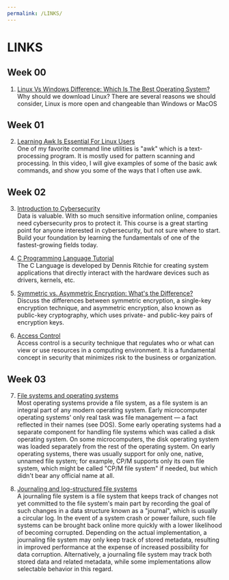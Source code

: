 ```yaml
---
permalink: /LINKS/
---
```


# LINKS

## Week 00

1. [Linux Vs Windows Difference: Which Is The Best Operating System?](https://www.softwaretestinghelp.com/linux-vs-windows/)<br>
Why should we download Linux? There are several reasons we should consider, Linux is more open and changeable than Windows or MacOS

## Week 01

2. [Learning Awk Is Essential For Linux Users](https://www.youtube.com/watch?v=9YOZmI-zWok)<br>
One of my favorite command line utilities is "awk" which is a text-processing program.  It is mostly used for pattern scanning and processing.  In this video, I will give examples of some of the basic awk commands, and show you some of the ways that I often use awk.

## Week 02

3. [Introduction to Cybersecurity](https://www.codecademy.com/learn/introduction-to-cybersecurity)<br>
Data is valuable. With so much sensitive information online, companies need cybersecurity pros to protect it. This course is a great starting point for anyone interested in cybersecurity, but not sure where to start. Build your foundation by learning the fundamentals of one of the fastest-growing fields today.

4. [C Programming Language Tutorial](https://www.javatpoint.com/c-programming-language-tutorial)<br>
The C Language is developed by Dennis Ritchie for creating system applications that directly interact with the hardware devices such as drivers, kernels, etc.

5. [Symmetric vs. Asymmetric Encryption: What's the Difference?](https://www.trentonsystems.com/blog/symmetric-vs-asymmetric-encryption)<br>
Discuss the differences between symmetric encryption, a single-key encryption technique, and asymmetric encryption, also known as public-key cryptography, which uses private- and public-key pairs of encryption keys.

6. [Access Control](https://searchsecurity.techtarget.com/definition/access-control)<br>
Access control is a security technique that regulates who or what can view or use resources in a computing environment. It is a fundamental concept in security that minimizes risk to the business or organization.

## Week 03

7. [File systems and operating systems](https://microsoft.fandom.com/wiki/File_system)<br>
Most operating systems provide a file system, as a file system is an integral part of any modern operating system. Early microcomputer operating systems' only real task was file management — a fact reflected in their names (see DOS). Some early operating systems had a separate component for handling file systems which was called a disk operating system. On some microcomputers, the disk operating system was loaded separately from the rest of the operating system. On early operating systems, there was usually support for only one, native, unnamed file system; for example, CP/M supports only its own file system, which might be called "CP/M file system" if needed, but which didn't bear any official name at all.

8. [Journaling and log-structured file systems](https://www.cs.cornell.edu/courses/cs4410/2020fa/schedule/slides/LFS.pdf)<br>
A journaling file system is a file system that keeps track of changes not yet committed to the file system's main part by recording the goal of such changes in a data structure known as a "journal", which is usually a circular log. In the event of a system crash or power failure, such file systems can be brought back online more quickly with a lower likelihood of becoming corrupted. Depending on the actual implementation, a journaling file system may only keep track of stored metadata, resulting in improved performance at the expense of increased possibility for data corruption. Alternatively, a journaling file system may track both stored data and related metadata, while some implementations allow selectable behavior in this regard.
